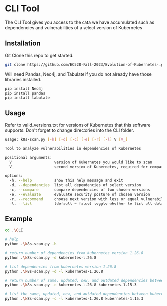 # CLI Tool

The CLI Tool gives you access to the data we have accumulated such as dependencies and vulnerabilities of a select version of Kubernetes

## Installation

Git Clone this repo to get started.

```bash
git clone https://github.com/EC528-Fall-2023/Evolution-of-Kubernetes-.git
```

Will need Pandas, Neo4j, and Tabulate if you do not already have those libraries installed.

```bash
pip install Neo4j
pip install pandas
pip install tabulate
```

## Usage

Refer to valid_versions.txt for versions of Kubernetes that this software supports.
Don't forget to change directories into the CLI folder.

```bash
usage: k8s-scan.py [-h] [-d] [-c] [-e] [-r] [-l] V [V_]

Tool to analyze vulnerabilities in dependencies of Kubernetes

positional arguments:
  V                   version of Kubernetes you would like to scan
  V_                  second version of Kubernetes, required for comparisons else leave empty

options:
  -h, --help          show this help message and exit
  -d, --dependencies  list all dependencies of select version
  -c, --compare       compare dependencies of two chosen versions
  -e, --evaluate      evaluate security posture of chosen version
  -r, --recommend     choose next version with less or equal vulnerabilities
  -l, --list          [default = false] toggle whether to list all data or not
```

## Example

```bash
cd .\CLI

# help
python .\k8s-scan.py -h

# return number of dependencies from kubernetes version 1.26.8
python .\k8s-scan.py -d kubernetes-1.26.8

# list dependencies from kubernetes version 1.26.8
python .\k8s-scan.py -d -l kubernetes-1.26.8

# return number of same, updated, new, and outdated dependencies between kubernetes version 1.26.8 and 1.15.3
python .\k8s-scan.py -c kubernetes-1.26.8 kubernetes-1.15.3

# list the same, updated, new, and outdated dependencies between kubernetes version 1.26.8 and 1.15.3
python .\k8s-scan.py -c -l kubernetes-1.26.8 kubernetes-1.15.3
```